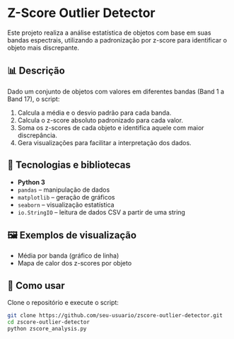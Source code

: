 # Z-Score Outlier Detector

Este projeto realiza a análise estatística de objetos com base em suas bandas espectrais, utilizando a padronização por z-score para identificar o objeto mais discrepante.

## 📊 Descrição

Dado um conjunto de objetos com valores em diferentes bandas (Band 1 a Band 17), o script:

1. Calcula a média e o desvio padrão para cada banda.
2. Calcula o z-score absoluto padronizado para cada valor.
3. Soma os z-scores de cada objeto e identifica aquele com maior discrepância.
4. Gera visualizações para facilitar a interpretação dos dados.

## 🧪 Tecnologias e bibliotecas

- **Python 3**
- `pandas` – manipulação de dados
- `matplotlib` – geração de gráficos
- `seaborn` – visualização estatística
- `io.StringIO` – leitura de dados CSV a partir de uma string


## 🖼️ Exemplos de visualização

- Média por banda (gráfico de linha)
- Mapa de calor dos z-scores por objeto

## 🚀 Como usar

Clone o repositório e execute o script:

```bash
git clone https://github.com/seu-usuario/zscore-outlier-detector.git
cd zscore-outlier-detector
python zscore_analysis.py

